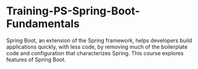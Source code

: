 # Training-PS-Spring-Boot-Fundamentals
Spring Boot, an extension of the Spring framework, helps developers build applications quickly, with less code, by removing much of the boilerplate code and configuration that characterizes Spring. This course explores features of Spring Boot.
